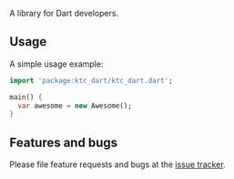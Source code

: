 A library for Dart developers.

## Usage

A simple usage example:

```dart
import 'package:ktc_dart/ktc_dart.dart';

main() {
  var awesome = new Awesome();
}
```

## Features and bugs

Please file feature requests and bugs at the [issue tracker][tracker].

[tracker]: http://example.com/issues/replaceme
